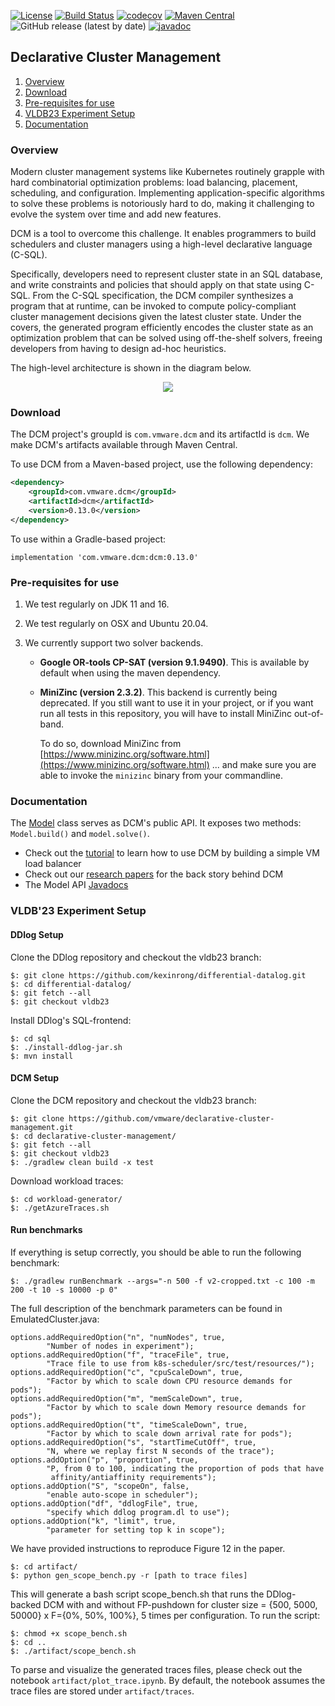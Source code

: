 [![License](https://img.shields.io/badge/License-BSD%202--Clause-green.svg)](https://opensource.org/licenses/BSD-2-Clause)
[![Build Status](https://circleci.com/gh/vmware/declarative-cluster-management.svg?style=shield)](https://circleci.com/gh/vmware/declarative-cluster-management)
[![codecov](https://codecov.io/gh/vmware/declarative-cluster-management/branch/master/graph/badge.svg)](https://codecov.io/gh/vmware/declarative-cluster-management)
[![Maven Central](https://img.shields.io/maven-central/v/com.vmware.dcm/dcm.svg?color=green)](https://search.maven.org/search?q=g:%22com.vmware.dcm%22%20AND%20a:%22dcm%22)
![GitHub release (latest by date)](https://img.shields.io/github/v/release/vmware/declarative-cluster-management)
[![javadoc](https://javadoc.io/badge2/com.vmware.dcm/dcm/javadoc.svg)](https://javadoc.io/doc/com.vmware.dcm/dcm)

## Declarative Cluster Management

1. [Overview](#overview)
2. [Download](#download)  
3. [Pre-requisites for use](#pre-requisites-for-use)
4. [VLDB23 Experiment Setup](#vldb23-experiment-setup)
5. [Documentation](#documentation)


### Overview

Modern cluster management systems like Kubernetes routinely grapple
with hard combinatorial optimization problems: load balancing,
placement, scheduling, and configuration. Implementing application-specific algorithms to
solve these problems is notoriously hard to do, making it challenging to evolve the system over time 
and add new features. 

DCM is a tool to overcome this challenge. It enables programmers to build schedulers 
and cluster managers using a high-level declarative language (C-SQL). 

Specifically, developers need to represent cluster state in an SQL database, and write constraints
and policies that should apply on that state using C-SQL. From the C-SQL specification, the DCM compiler synthesizes a 
program that at runtime, can be invoked to compute policy-compliant cluster management decisions given the latest 
cluster state.  Under the covers, the generated program efficiently encodes the cluster state as an 
optimization problem  that can be solved using off-the-shelf solvers, freeing developers from having to 
design ad-hoc heuristics.

The high-level architecture is shown in the diagram below.

<p align="center">
  <img src="https://github.com/vmware/declarative-cluster-management/blob/master/docs/arch_detailed.png"/>
</p>

### Download

The DCM project's groupId is `com.vmware.dcm` and its artifactId is `dcm`.
We make DCM's artifacts available through Maven Central.

To use DCM from a Maven-based project, use the following dependency:

```xml
<dependency>
    <groupId>com.vmware.dcm</groupId>
    <artifactId>dcm</artifactId>
    <version>0.13.0</version>
</dependency>
```

To use within a Gradle-based project:

```
implementation 'com.vmware.dcm:dcm:0.13.0'
```

### Pre-requisites for use

1. We test regularly on JDK 11 and 16.

2. We test regularly on OSX and Ubuntu 20.04.

3. We currently support two solver backends. 

   * **Google OR-tools CP-SAT (version 9.1.9490)**. This is available by default when using the maven dependency. 

   * **MiniZinc (version 2.3.2)**. This backend is currently being deprecated. If you still want to use it
     in your project, or if you want run all tests in this repository, you will have to install MiniZinc out-of-band. 
     
     To do so, download MiniZinc from [https://www.minizinc.org/software.html](https://www.minizinc.org/software.html)
   ... and make sure you are able to invoke the `minizinc` binary from your commandline.


### Documentation

The [Model](dcm/src/main/java/com/vmware/dcm/Model.java) class serves as DCM's public API. It exposes
two methods: `Model.build()` and `model.solve()`. 

* Check out the [tutorial](docs/tutorial.md) to learn how to use DCM by building a simple VM load balancer
* Check out our [research papers](#learn-more) for the back story behind DCM
* The Model API [Javadocs](https://javadoc.io/doc/com.vmware.dcm/dcm/latest/com/vmware/dcm/Model.html)


### VLDB'23 Experiment Setup
#### DDlog Setup 
Clone the DDlog repository and checkout the vldb23 branch:
```
$: git clone https://github.com/kexinrong/differential-datalog.git
$: cd differential-datalog/
$: git fetch --all
$: git checkout vldb23
```

Install DDlog's SQL-frontend:
```
$: cd sql
$: ./install-ddlog-jar.sh
$: mvn install
```

#### DCM Setup 
Clone the DCM repository and checkout the vldb23 branch:
```
$: git clone https://github.com/vmware/declarative-cluster-management.git
$: cd declarative-cluster-management/
$: git fetch --all
$: git checkout vldb23
$: ./gradlew clean build -x test
```
Download workload traces:
```
$: cd workload-generator/
$: ./getAzureTraces.sh
```

#### Run benchmarks
If everything is setup correctly, you should be able to run the following benchmark:
```
$: ./gradlew runBenchmark --args="-n 500 -f v2-cropped.txt -c 100 -m 200 -t 10 -s 10000 -p 0"
```
The full description of the benchmark parameters can be found in EmulatedCluster.java:
```
options.addRequiredOption("n", "numNodes", true,
        "Number of nodes in experiment");
options.addRequiredOption("f", "traceFile", true,
        "Trace file to use from k8s-scheduler/src/test/resources/");
options.addRequiredOption("c", "cpuScaleDown", true,
        "Factor by which to scale down CPU resource demands for pods");
options.addRequiredOption("m", "memScaleDown", true,
        "Factor by which to scale down Memory resource demands for pods");
options.addRequiredOption("t", "timeScaleDown", true,
        "Factor by which to scale down arrival rate for pods");
options.addRequiredOption("s", "startTimeCutOff", true,
        "N, where we replay first N seconds of the trace");
options.addOption("p", "proportion", true,
        "P, from 0 to 100, indicating the proportion of pods that have 
         affinity/antiaffinity requirements");
options.addOption("S", "scopeOn", false,
        "enable auto-scope in scheduler");
options.addOption("df", "ddlogFile", true,
        "specify which ddlog program.dl to use");
options.addOption("k", "limit", true,
        "parameter for setting top k in scope");
```
We have provided instructions to reproduce Figure 12 in the paper.  
```
$: cd artifact/
$: python gen_scope_bench.py -r [path to trace files]
```
This will generate a bash script scope_bench.sh that runs the DDlog-backed DCM with and without FP-pushdown for cluster size = {500, 5000, 50000} x F={0%, 50%, 100%}, 5 times per configuration. To run the script:  
```
$: chmod +x scope_bench.sh
$: cd ..
$: ./artifact/scope_bench.sh
```
To parse and visualize the generated traces files, please check out the notebook `artifact/plot_trace.ipynb`. By default, the notebook assumes the trace files are stored under `artifact/traces`. 
